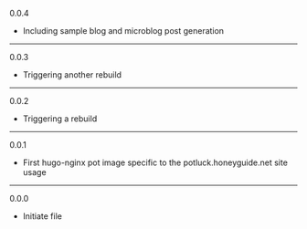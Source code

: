 0.0.4

* Including sample blog and microblog post generation

---

0.0.3

* Triggering another rebuild

---

0.0.2

* Triggering a rebuild

---

0.0.1

* First hugo-nginx pot image specific to the potluck.honeyguide.net site usage

---

0.0.0

* Initiate file

